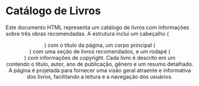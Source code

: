 # Catálogo de Livros

Este documento HTML representa um catálogo de livros com informações sobre três obras recomendadas. A estrutura inclui um cabeçalho (<header>) com o título da página, um corpo principal (<main>) com uma seção de livros recomendados, e um rodapé (<footer>) com informações de copyright. Cada livro é descrito em um <article> contendo o título, autor, ano de publicação, gênero e um resumo detalhado. A página é projetada para fornecer uma visão geral atraente e informativa dos livros, facilitando a leitura e a navegação dos usuários.